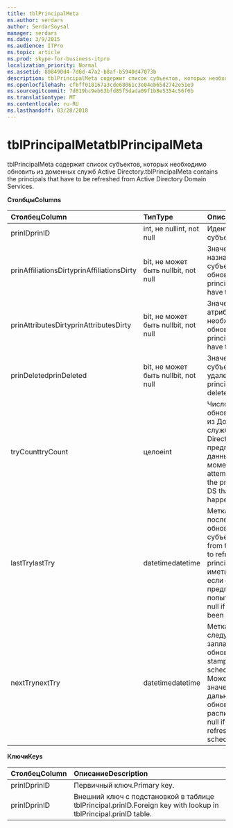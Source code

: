 ```yaml
---
title: tblPrincipalMeta
ms.author: serdars
author: SerdarSoysal
manager: serdars
ms.date: 3/9/2015
ms.audience: ITPro
ms.topic: article
ms.prod: skype-for-business-itpro
localization_priority: Normal
ms.assetid: 808490d4-7d6d-47a2-b8af-b5940d47073b
description: tblPrincipalMeta содержит список субъектов, которых необходимо обновить из доменных служб Active Directory.
ms.openlocfilehash: cfbff018167a3cde68061c3e04eb65d2742e51e9
ms.sourcegitcommit: 7d819bc9eb63bfd85f5dada09f1b8e5354c56f6b
ms.translationtype: MT
ms.contentlocale: ru-RU
ms.lasthandoff: 03/28/2018
---
```

# <a name="tblprincipalmeta"></a><span data-ttu-id="39e4b-103">tblPrincipalMeta</span><span class="sxs-lookup"><span data-stu-id="39e4b-103">tblPrincipalMeta</span></span>
 
<span data-ttu-id="39e4b-104">tblPrincipalMeta содержит список субъектов, которых необходимо обновить из доменных служб Active Directory.</span><span class="sxs-lookup"><span data-stu-id="39e4b-104">tblPrincipalMeta contains the principals that have to be refreshed from Active Directory Domain Services.</span></span>
  
<span data-ttu-id="39e4b-105">**Столбцы**</span><span class="sxs-lookup"><span data-stu-id="39e4b-105">**Columns**</span></span>

|<span data-ttu-id="39e4b-106">**Столбец**</span><span class="sxs-lookup"><span data-stu-id="39e4b-106">**Column**</span></span>|<span data-ttu-id="39e4b-107">**Тип**</span><span class="sxs-lookup"><span data-stu-id="39e4b-107">**Type**</span></span>|<span data-ttu-id="39e4b-108">**Описание**</span><span class="sxs-lookup"><span data-stu-id="39e4b-108">**Description**</span></span>|
|:-----|:-----|:-----|
|<span data-ttu-id="39e4b-109">prinID</span><span class="sxs-lookup"><span data-stu-id="39e4b-109">prinID</span></span>  <br/> |<span data-ttu-id="39e4b-110">int, не null</span><span class="sxs-lookup"><span data-stu-id="39e4b-110">int, not null</span></span>  <br/> |<span data-ttu-id="39e4b-111">Идентификатор субъекта.</span><span class="sxs-lookup"><span data-stu-id="39e4b-111">Principal ID.</span></span>  <br/> |
|<span data-ttu-id="39e4b-112">prinAffiliationsDirty</span><span class="sxs-lookup"><span data-stu-id="39e4b-112">prinAffiliationsDirty</span></span>  <br/> |<span data-ttu-id="39e4b-113">bit, не может быть null</span><span class="sxs-lookup"><span data-stu-id="39e4b-113">bit, not null</span></span>  <br/> |<span data-ttu-id="39e4b-114">Значение true, если назначения субъектов требуется обновить.</span><span class="sxs-lookup"><span data-stu-id="39e4b-114">True if principal affiliations have to be refreshed.</span></span>  <br/> |
|<span data-ttu-id="39e4b-115">prinAttributesDirty</span><span class="sxs-lookup"><span data-stu-id="39e4b-115">prinAttributesDirty</span></span>  <br/> |<span data-ttu-id="39e4b-116">bit, не может быть null</span><span class="sxs-lookup"><span data-stu-id="39e4b-116">bit, not null</span></span>  <br/> |<span data-ttu-id="39e4b-117">Значение true, если атрибуты которых необходимо обновить.</span><span class="sxs-lookup"><span data-stu-id="39e4b-117">True if principal attributes have to be refreshed.</span></span>  <br/> |
|<span data-ttu-id="39e4b-118">prinDeleted</span><span class="sxs-lookup"><span data-stu-id="39e4b-118">prinDeleted</span></span>  <br/> |<span data-ttu-id="39e4b-119">bit, не может быть null</span><span class="sxs-lookup"><span data-stu-id="39e4b-119">bit, not null</span></span>  <br/> |<span data-ttu-id="39e4b-120">Значение true, если субъект был удален.</span><span class="sxs-lookup"><span data-stu-id="39e4b-120">True if the principal has been deleted.</span></span>  <br/> |
|<span data-ttu-id="39e4b-121">tryCount</span><span class="sxs-lookup"><span data-stu-id="39e4b-121">tryCount</span></span>  <br/> |<span data-ttu-id="39e4b-122">целое</span><span class="sxs-lookup"><span data-stu-id="39e4b-122">int</span></span>  <br/> |<span data-ttu-id="39e4b-123">Число попыток обновления субъекта из Доменных службах Active Directory, предпринятых на данный момент.</span><span class="sxs-lookup"><span data-stu-id="39e4b-123">Number of attempts to refresh the principal from AD DS that have happened so far.</span></span>  <br/> |
|<span data-ttu-id="39e4b-124">lastTry</span><span class="sxs-lookup"><span data-stu-id="39e4b-124">lastTry</span></span>  <br/> |<span data-ttu-id="39e4b-125">datetime</span><span class="sxs-lookup"><span data-stu-id="39e4b-125">datetime</span></span>  <br/> |<span data-ttu-id="39e4b-126">Метка времени последней попытки обновления субъекта.</span><span class="sxs-lookup"><span data-stu-id="39e4b-126">Time stamp from the latest attempt to refresh the principal.</span></span> <span data-ttu-id="39e4b-127">Может иметь значение null, если обновление не предпринята попытка еще.</span><span class="sxs-lookup"><span data-stu-id="39e4b-127">Can be null if no refresh has been attempted yet.</span></span>  <br/> |
|<span data-ttu-id="39e4b-128">nextTry</span><span class="sxs-lookup"><span data-stu-id="39e4b-128">nextTry</span></span>  <br/> |<span data-ttu-id="39e4b-129">datetime</span><span class="sxs-lookup"><span data-stu-id="39e4b-129">datetime</span></span>  <br/> |<span data-ttu-id="39e4b-130">Метка времени для следующего запланированного обновления.</span><span class="sxs-lookup"><span data-stu-id="39e4b-130">Time stamp for the next scheduled refresh.</span></span> <span data-ttu-id="39e4b-131">Может иметь значение null, если дальнейшие обновления по расписанию.</span><span class="sxs-lookup"><span data-stu-id="39e4b-131">Can be null if no further refresh has been scheduled.</span></span>  <br/> |
   
<span data-ttu-id="39e4b-132">**Ключи**</span><span class="sxs-lookup"><span data-stu-id="39e4b-132">**Keys**</span></span>

|<span data-ttu-id="39e4b-133">**Столбец**</span><span class="sxs-lookup"><span data-stu-id="39e4b-133">**Column**</span></span>|<span data-ttu-id="39e4b-134">**Описание**</span><span class="sxs-lookup"><span data-stu-id="39e4b-134">**Description**</span></span>|
|:-----|:-----|
|<span data-ttu-id="39e4b-135">prinID</span><span class="sxs-lookup"><span data-stu-id="39e4b-135">prinID</span></span>  <br/> |<span data-ttu-id="39e4b-136">Первичный ключ.</span><span class="sxs-lookup"><span data-stu-id="39e4b-136">Primary key.</span></span>  <br/> |
|<span data-ttu-id="39e4b-137">prinID</span><span class="sxs-lookup"><span data-stu-id="39e4b-137">prinID</span></span>  <br/> |<span data-ttu-id="39e4b-138">Внешний ключ с подстановкой в таблице tblPrincipal.prinID.</span><span class="sxs-lookup"><span data-stu-id="39e4b-138">Foreign key with lookup in tblPrincipal.prinID table.</span></span>  <br/> |
   

